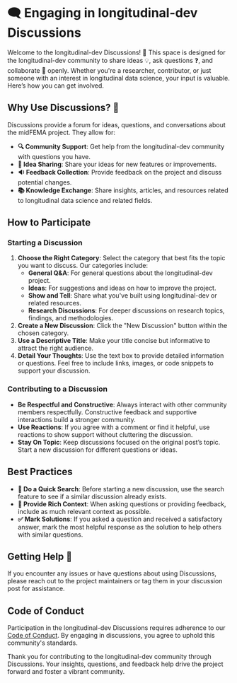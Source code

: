 # 🗨️ Engaging in longitudinal-dev Discussions

Welcome to the longitudinal-dev Discussions! 🎉 This space is designed for the longitudinal-dev community to share ideas 💡, ask questions ❓, and collaborate 🤝 openly. Whether you're a researcher, contributor, or just someone with an interest in longitudinal data science, your input is valuable. Here’s how you can get involved.

## Why Use Discussions? 🤔

Discussions provide a forum for ideas, questions, and conversations about the midFEMA project. They allow for:

- **🔍 Community Support**: Get help from the longitudinal-dev community with questions you have.
- **💭 Idea Sharing**: Share your ideas for new features or improvements.
- **🔉 Feedback Collection**: Provide feedback on the project and discuss potential changes.
- **📚 Knowledge Exchange**: Share insights, articles, and resources related to longitudinal data science and related fields.

## How to Participate

### Starting a Discussion

1. **Choose the Right Category**: Select the category that best fits the topic you want to discuss. Our categories include:
   - **General Q&A**: For general questions about the longitudinal-dev project.
   - **Ideas**: For suggestions and ideas on how to improve the project.
   - **Show and Tell**: Share what you've built using longitudinal-dev or related resources.
   - **Research Discussions**: For deeper discussions on research topics, findings, and methodologies.
2. **Create a New Discussion**: Click the "New Discussion" button within the chosen category.
3. **Use a Descriptive Title**: Make your title concise but informative to attract the right audience.
4. **Detail Your Thoughts**: Use the text box to provide detailed information or questions. Feel free to include links, images, or code snippets to support your discussion.

### Contributing to a Discussion

- **Be Respectful and Constructive**: Always interact with other community members respectfully. Constructive feedback and supportive interactions build a stronger community.
- **Use Reactions**: If you agree with a comment or find it helpful, use reactions to show support without cluttering the discussion.
- **Stay On Topic**: Keep discussions focused on the original post’s topic. Start a new discussion for different questions or ideas.

## Best Practices

- **🔎 Do a Quick Search**: Before starting a new discussion, use the search feature to see if a similar discussion already exists.
- **📝 Provide Rich Context**: When asking questions or providing feedback, include as much relevant context as possible.
- **✅ Mark Solutions**: If you asked a question and received a satisfactory answer, mark the most helpful response as the solution to help others with similar questions.

## Getting Help 🙋

If you encounter any issues or have questions about using Discussions, please reach out to the project maintainers or tag them in your discussion post for assistance.

## Code of Conduct

Participation in the longitudinal-dev Discussions requires adherence to our [Code of Conduct](LINK_TO_CODE_OF_CONDUCT). By engaging in discussions, you agree to uphold this community's standards.

Thank you for contributing to the longitudinal-dev community through Discussions. Your insights, questions, and feedback help drive the project forward and foster a vibrant community.


